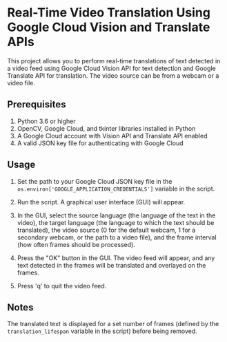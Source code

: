 # Real-Time Video Translation Using Google Cloud Vision and Translate APIs

This project allows you to perform real-time translations of text detected in a video feed using Google Cloud Vision API for text detection and Google Translate API for translation. The video source can be from a webcam or a video file.

## Prerequisites

1. Python 3.6 or higher
2. OpenCV, Google Cloud, and tkinter libraries installed in Python
3. A Google Cloud account with Vision API and Translate API enabled
4. A valid JSON key file for authenticating with Google Cloud

## Usage

1. Set the path to your Google Cloud JSON key file in the `os.environ['GOOGLE_APPLICATION_CREDENTIALS']` variable in the script.

2. Run the script. A graphical user interface (GUI) will appear.

3. In the GUI, select the source language (the language of the text in the video), the target language (the language to which the text should be translated), the video source (0 for the default webcam, 1 for a secondary webcam, or the path to a video file), and the frame interval (how often frames should be processed).

4. Press the "OK" button in the GUI. The video feed will appear, and any text detected in the frames will be translated and overlayed on the frames.

5. Press 'q' to quit the video feed.

## Notes

The translated text is displayed for a set number of frames (defined by the `translation_lifespan` variable in the script) before being removed.
